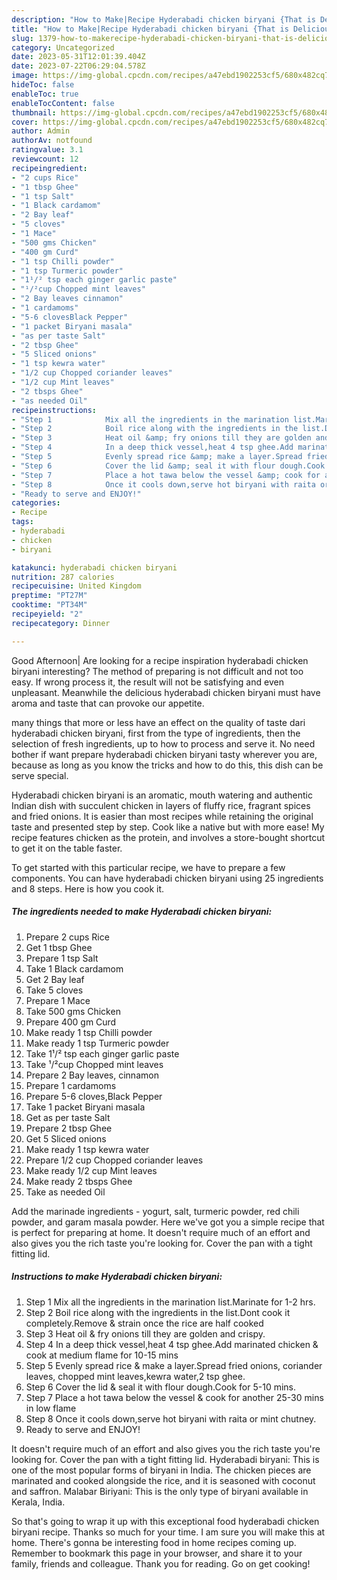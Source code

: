 ```yaml
---
description: "How to Make|Recipe Hyderabadi chicken biryani {That is Delicious"
title: "How to Make|Recipe Hyderabadi chicken biryani {That is Delicious"
slug: 1379-how-to-makerecipe-hyderabadi-chicken-biryani-that-is-delicious
category: Uncategorized
date: 2023-05-31T12:01:39.404Z
date: 2023-07-22T06:29:04.578Z
image: https://img-global.cpcdn.com/recipes/a47ebd1902253cf5/680x482cq70/hyderabadi-chicken-biryani-recipe-main-photo.jpg
hideToc: false
enableToc: true
enableTocContent: false
thumbnail: https://img-global.cpcdn.com/recipes/a47ebd1902253cf5/680x482cq70/hyderabadi-chicken-biryani-recipe-main-photo.jpg
cover: https://img-global.cpcdn.com/recipes/a47ebd1902253cf5/680x482cq70/hyderabadi-chicken-biryani-recipe-main-photo.jpg
author: Admin
authorAv: notfound
ratingvalue: 3.1
reviewcount: 12
recipeingredient:
- "2 cups Rice"
- "1 tbsp Ghee"
- "1 tsp Salt"
- "1 Black cardamom"
- "2 Bay leaf"
- "5 cloves"
- "1 Mace"
- "500 gms Chicken"
- "400 gm Curd"
- "1 tsp Chilli powder"
- "1 tsp Turmeric powder"
- "1¹/² tsp each ginger garlic paste"
- "¹/²cup Chopped mint leaves"
- "2 Bay leaves cinnamon"
- "1 cardamoms"
- "5-6 clovesBlack Pepper"
- "1 packet Biryani masala"
- "as per taste Salt"
- "2 tbsp Ghee"
- "5 Sliced onions"
- "1 tsp kewra water"
- "1/2 cup Chopped coriander leaves"
- "1/2 cup Mint leaves"
- "2 tbsps Ghee"
- "as needed Oil"
recipeinstructions:
- "Step 1            Mix all the ingredients in the marination list.Marinate for 1-2 hrs."
- "Step 2            Boil rice along with the ingredients in the list.Dont cook it completely.Remove &amp; strain once the rice are half cooked"
- "Step 3            Heat oil &amp; fry onions till they are golden and crispy."
- "Step 4            In a deep thick vessel,heat 4 tsp ghee.Add marinated chicken &amp; cook at medium flame for 10-15 mins"
- "Step 5            Evenly spread rice &amp; make a layer.Spread fried onions, coriander leaves, chopped mint leaves,kewra water,2 tsp ghee."
- "Step 6            Cover the lid &amp; seal it with flour dough.Cook for 5-10 mins."
- "Step 7            Place a hot tawa below the vessel &amp; cook for another 25-30 mins in low flame"
- "Step 8            Once it cools down,serve hot biryani with raita or mint chutney."
- "Ready to serve and ENJOY!"
categories:
- Recipe
tags:
- hyderabadi
- chicken
- biryani

katakunci: hyderabadi chicken biryani 
nutrition: 287 calories
recipecuisine: United Kingdom
preptime: "PT27M"
cooktime: "PT34M"
recipeyield: "2"
recipecategory: Dinner

---
```



Good Afternoon| Are looking for a recipe inspiration hyderabadi chicken biryani interesting? The method of preparing is not difficult and not too easy. If wrong process it, the result will not be satisfying and even unpleasant. Meanwhile the delicious hyderabadi chicken biryani must have aroma and taste that can provoke our appetite.






many things that more or less have an effect on the quality of taste dari hyderabadi chicken biryani, first from the type of ingredients, then the selection of fresh ingredients, up to how to process and serve it. No need bother if want prepare hyderabadi chicken biryani tasty wherever you are, because as long as you know the tricks and how to do this, this dish can be serve  special.


Hyderabadi chicken biryani is an aromatic, mouth watering and authentic Indian dish with succulent chicken in layers of fluffy rice, fragrant spices and fried onions. It is easier than most recipes while retaining the original taste and presented step by step. Cook like a native but with more ease! My recipe features chicken as the protein, and involves a store-bought shortcut to get it on the table faster.


To get started with this particular recipe, we have to prepare a few components. You can have hyderabadi chicken biryani using 25 ingredients and 8 steps. Here is how you cook it.

<!--inarticleads1-->

##### The ingredients needed to make Hyderabadi chicken biryani:

1. Prepare 2 cups Rice
1. Get 1 tbsp Ghee
1. Prepare 1 tsp Salt
1. Take 1 Black cardamom
1. Get 2 Bay leaf
1. Take 5 cloves
1. Prepare 1 Mace
1. Take 500 gms Chicken
1. Prepare 400 gm Curd
1. Make ready 1 tsp Chilli powder
1. Make ready 1 tsp Turmeric powder
1. Take 1¹/² tsp each ginger garlic paste
1. Take ¹/²cup Chopped mint leaves
1. Prepare 2 Bay leaves, cinnamon
1. Prepare 1 cardamoms
1. Prepare 5-6 cloves,Black Pepper
1. Take 1 packet Biryani masala
1. Get as per taste Salt
1. Prepare 2 tbsp Ghee
1. Get 5 Sliced onions
1. Make ready 1 tsp kewra water
1. Prepare 1/2 cup Chopped coriander leaves
1. Make ready 1/2 cup Mint leaves
1. Make ready 2 tbsps Ghee
1. Take as needed Oil


Add the marinade ingredients - yogurt, salt, turmeric powder, red chili powder, and garam masala powder. Here we&#39;ve got you a simple recipe that is perfect for preparing at home. It doesn&#39;t require much of an effort and also gives you the rich taste you&#39;re looking for. Cover the pan with a tight fitting lid. 

<!--inarticleads2-->

##### Instructions to make Hyderabadi chicken biryani:

1. Step 1            Mix all the ingredients in the marination list.Marinate for 1-2 hrs.
1. Step 2            Boil rice along with the ingredients in the list.Dont cook it completely.Remove &amp; strain once the rice are half cooked
1. Step 3            Heat oil &amp; fry onions till they are golden and crispy.
1. Step 4            In a deep thick vessel,heat 4 tsp ghee.Add marinated chicken &amp; cook at medium flame for 10-15 mins
1. Step 5            Evenly spread rice &amp; make a layer.Spread fried onions, coriander leaves, chopped mint leaves,kewra water,2 tsp ghee.
1. Step 6            Cover the lid &amp; seal it with flour dough.Cook for 5-10 mins.
1. Step 7            Place a hot tawa below the vessel &amp; cook for another 25-30 mins in low flame
1. Step 8            Once it cools down,serve hot biryani with raita or mint chutney.
1. Ready to serve and ENJOY!

It doesn&#39;t require much of an effort and also gives you the rich taste you&#39;re looking for. Cover the pan with a tight fitting lid. Hyderabadi biryani: This is one of the most popular forms of biryani in India. The chicken pieces are marinated and cooked alongside the rice, and it is seasoned with coconut and saffron. Malabar Biriyani: This is the only type of biryani available in Kerala, India. 

So that's going to wrap it up with this exceptional food hyderabadi chicken biryani recipe. Thanks so much for your time. I am sure you will make this at home. There's gonna be interesting food in home recipes coming up. Remember to bookmark this page in your browser, and share it to your family, friends and colleague. Thank you for reading. Go on get cooking!
